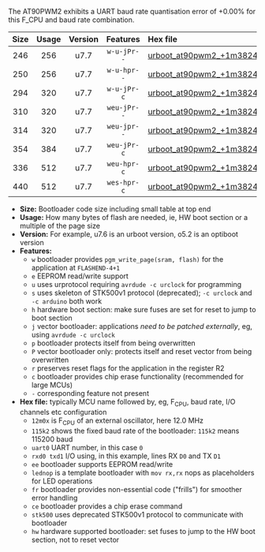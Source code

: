 The AT90PWM2 exhibits a UART baud rate quantisation error of +0.00% for this F_CPU and baud rate combination.

|Size|Usage|Version|Features|Hex file|
|:-:|:-:|:-:|:-:|:--|
|246|256|u7.7|`w-u-jPr--`|[urboot_at90pwm2_+1m3824x_+++7k2_uart0_rxd4_txd3_lednop.hex](https://raw.githubusercontent.com/stefanrueger/urboot.hex/main/mcus/at90pwm2/external_oscillator/fcpu_+1m3824x/br_+++7k2/urboot_at90pwm2_+1m3824x_+++7k2_uart0_rxd4_txd3_lednop.hex)|
|250|256|u7.7|`w-u-hpr--`|[urboot_at90pwm2_+1m3824x_+++7k2_uart0_rxd4_txd3_lednop_fr_hw.hex](https://raw.githubusercontent.com/stefanrueger/urboot.hex/main/mcus/at90pwm2/external_oscillator/fcpu_+1m3824x/br_+++7k2/urboot_at90pwm2_+1m3824x_+++7k2_uart0_rxd4_txd3_lednop_fr_hw.hex)|
|294|320|u7.7|`w-u-jPr-c`|[urboot_at90pwm2_+1m3824x_+++7k2_uart0_rxd4_txd3_lednop_fr_ce.hex](https://raw.githubusercontent.com/stefanrueger/urboot.hex/main/mcus/at90pwm2/external_oscillator/fcpu_+1m3824x/br_+++7k2/urboot_at90pwm2_+1m3824x_+++7k2_uart0_rxd4_txd3_lednop_fr_ce.hex)|
|310|320|u7.7|`weu-jPr--`|[urboot_at90pwm2_+1m3824x_+++7k2_uart0_rxd4_txd3_ee_lednop.hex](https://raw.githubusercontent.com/stefanrueger/urboot.hex/main/mcus/at90pwm2/external_oscillator/fcpu_+1m3824x/br_+++7k2/urboot_at90pwm2_+1m3824x_+++7k2_uart0_rxd4_txd3_ee_lednop.hex)|
|314|320|u7.7|`weu-jpr--`|[urboot_at90pwm2_+1m3824x_+++7k2_uart0_rxd4_txd3_ee_lednop_fr.hex](https://raw.githubusercontent.com/stefanrueger/urboot.hex/main/mcus/at90pwm2/external_oscillator/fcpu_+1m3824x/br_+++7k2/urboot_at90pwm2_+1m3824x_+++7k2_uart0_rxd4_txd3_ee_lednop_fr.hex)|
|354|384|u7.7|`weu-jPr-c`|[urboot_at90pwm2_+1m3824x_+++7k2_uart0_rxd4_txd3_ee_lednop_fr_ce.hex](https://raw.githubusercontent.com/stefanrueger/urboot.hex/main/mcus/at90pwm2/external_oscillator/fcpu_+1m3824x/br_+++7k2/urboot_at90pwm2_+1m3824x_+++7k2_uart0_rxd4_txd3_ee_lednop_fr_ce.hex)|
|336|512|u7.7|`weu-hpr-c`|[urboot_at90pwm2_+1m3824x_+++7k2_uart0_rxd4_txd3_ee_lednop_fr_ce_hw.hex](https://raw.githubusercontent.com/stefanrueger/urboot.hex/main/mcus/at90pwm2/external_oscillator/fcpu_+1m3824x/br_+++7k2/urboot_at90pwm2_+1m3824x_+++7k2_uart0_rxd4_txd3_ee_lednop_fr_ce_hw.hex)|
|440|512|u7.7|`wes-hpr-c`|[urboot_at90pwm2_+1m3824x_+++7k2_uart0_rxd4_txd3_ee_lednop_fr_ce_stk500_hw.hex](https://raw.githubusercontent.com/stefanrueger/urboot.hex/main/mcus/at90pwm2/external_oscillator/fcpu_+1m3824x/br_+++7k2/urboot_at90pwm2_+1m3824x_+++7k2_uart0_rxd4_txd3_ee_lednop_fr_ce_stk500_hw.hex)|

- **Size:** Bootloader code size including small table at top end
- **Usage:** How many bytes of flash are needed, ie, HW boot section or a multiple of the page size
- **Version:** For example, u7.6 is an urboot version, o5.2 is an optiboot version
- **Features:**
  + `w` bootloader provides `pgm_write_page(sram, flash)` for the application at `FLASHEND-4+1`
  + `e` EEPROM read/write support
  + `u` uses urprotocol requiring `avrdude -c urclock` for programming
  + `s` uses skeleton of STK500v1 protocol (deprecated); `-c urclock` and `-c arduino` both work
  + `h` hardware boot section: make sure fuses are set for reset to jump to boot section
  + `j` vector bootloader: applications *need to be patched externally*, eg, using `avrdude -c urclock`
  + `p` bootloader protects itself from being overwritten
  + `P` vector bootloader only: protects itself and reset vector from being overwritten
  + `r` preserves reset flags for the application in the register R2
  + `c` bootloader provides chip erase functionality (recommended for large MCUs)
  + `-` corresponding feature not present
- **Hex file:** typically MCU name followed by, eg, F<sub>CPU</sub>, baud rate, I/O channels etc configuration
  + `12m0x` is F<sub>CPU</sub> of an external oscillator, here 12.0 MHz
  + `115k2` shows the fixed baud rate of the bootloader: `115k2` means 115200 baud
  + `uart0` UART number, in this case `0`
  + `rxd0 txd1` I/O using, in this example, lines RX `D0` and TX `D1`
  + `ee` bootloader supports EEPROM read/write
  + `lednop` is a template bootloader with `mov rx,rx` nops as placeholders for LED operations
  + `fr` bootloader provides non-essential code ("frills") for smoother error handling
  + `ce` bootloader provides a chip erase command
  + `stk500` uses deprecated STK500v1 protocol to communicate with bootloader
  + `hw` hardware supported bootloader: set fuses to jump to the HW boot section, not to reset vector
